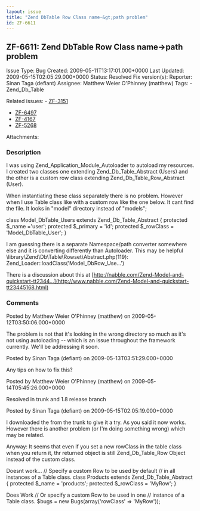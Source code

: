 ```yaml
---
layout: issue
title: "Zend DbTable Row Class name-&gt;path problem"
id: ZF-6611
---
```


ZF-6611: Zend DbTable Row Class name->path problem
--------------------------------------------------

 Issue Type: Bug Created: 2009-05-11T13:17:01.000+0000 Last Updated: 2009-05-15T02:05:29.000+0000 Status: Resolved Fix version(s): 
 Reporter:  Sinan Taga (defiant)  Assignee:  Matthew Weier O'Phinney (matthew)  Tags: - Zend\_Db\_Table
 
 Related issues: - [ZF-3151](/issues/browse/ZF-3151)
- [ZF-6497](/issues/browse/ZF-6497)
- [ZF-4167](/issues/browse/ZF-4167)
- [ZF-5268](/issues/browse/ZF-5268)
 
 Attachments: 
### Description

I was using Zend\_Application\_Module\_Autoloader to autoload my resources. I created two classes one extending Zend\_Db\_Table\_Abstract (Users) and the other is a custom row class extending Zend\_Db\_Table\_Row\_Abstract (User).

When instantiating these class separately there is no problem. However when I use Table class like with a custom row like the one below. It cant find the file. It looks in "model" directory instead of "models";

class Model\_DbTable\_Users extends Zend\_Db\_Table\_Abstract { protected $\_name ='user'; protected $\_primary = 'id'; protected $\_rowClass = 'Model\_DbTable\_User'; }

I am guessing there is a separate Namespace/path converter somewhere else and it is converting differently than Autoloader. This may be helpful \\library\\Zend\\Db\\Table\\Rowset\\Abstract.php(119): Zend\_Loader::loadClass('Model\_DbRow\_Use...')

There is a discussion about this at [http://nabble.com/Zend-Model-and-quickstart-tt2344…](http://www.nabble.com/Zend-Model-and-quickstart-tt23445168.html)

 

 

### Comments

Posted by Matthew Weier O'Phinney (matthew) on 2009-05-12T03:50:06.000+0000

The problem is not that it's looking in the wrong directory so much as it's not using autoloading -- which is an issue throughout the framework currently. We'll be addressing it soon.

 

 

Posted by Sinan Taga (defiant) on 2009-05-13T03:51:29.000+0000

Any tips on how to fix this?

 

 

Posted by Matthew Weier O'Phinney (matthew) on 2009-05-14T05:45:26.000+0000

Resolved in trunk and 1.8 release branch

 

 

Posted by Sinan Taga (defiant) on 2009-05-15T02:05:19.000+0000

I downloaded the from the trunk to give it a try. As you said it now works. However there is another problem (or I'm doing something wrong) which may be related.

Anyway: It seems that even if you set a new rowClass in the table class when you return it, thr returned object is still Zend\_Db\_Table\_Row Object instead of the custom class.

Doesnt work... // Specify a custom Row to be used by default // in all instances of a Table class. class Products extends Zend\_Db\_Table\_Abstract { protected $\_name = 'products'; protected $\_rowClass = 'MyRow'; }

Does Work // Or specify a custom Row to be used in one // instance of a Table class. $bugs = new Bugs(array('rowClass' => 'MyRow'));

 

 